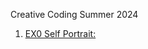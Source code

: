 Creative Coding Summer 2024
1.  [EX0 Self Portrait:](https://yael-renous.github.io/IMA_CreativeCoding/Self%20Portrait/)
